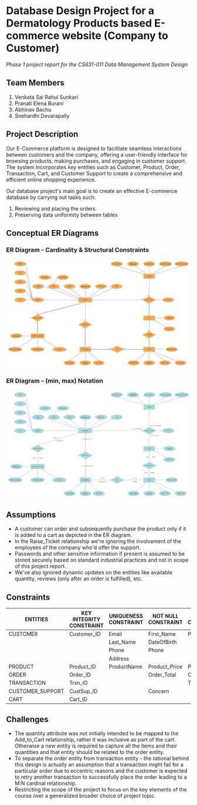 # Database Design Project for a Dermatology Products based E-commerce website (Company to Customer)
_Phase 1 project report for the CS631-011 Data Management System Design_

## Team Members
1. Venkata Sai Rahul Sunkari
2. Pranati Elena Burani
3. Abhinav Bachu
4. Snehardhi Devarapally

## Project Description

Our E-Commerce platform is designed to facilitate seamless interactions between customers and the company, offering a user-friendly interface for browsing products, making purchases, and engaging in customer support. The system incorporates key entities such as Customer, Product, Order, Transaction, Cart, and Customer Support to create a comprehensive and efficient online shopping experience.

Our database project's main goal is to create an effective E-commerce database by carrying out tasks such:
1. Reviewing and placing the orders
2. Preserving data uniformity between tables

## Conceptual ER Diagrams

### ER Diagram - Cardinality & Structural Constraints
![ER](./ER.png)
<br>
### ER Diagram - (min, max) Notation
![ER-min_max](./ER2.png)

## Assumptions

- A customer can order and subsequently purchase the product only if it is added to a cart as depicted in the ER diagram.
- In the Raise_Ticket relationship we're ignoring the involvement of the employees of the company who'd offer the support.
- Passwords and other sensitive information if present is assumed to be stored securely based on standard industrial practices and not in scope of this project report.
- We've also ignored dynamic updates on the entities like available quantity, reviews (only after an order is fulfilled), etc.

## Constraints

| ENTITIES         | KEY INTEGRITY CONSTRAINT | UNIQUENESS CONSTRAINT | NOT NULL CONSTRAINT | DOMAIN CONSTRAINT |
| ---------------- | ------------------------ | --------------------- | ------------------- | ----------------- |
| CUSTOMER         | Customer_ID              | Email                 | First_Name          | Password          |
|                  |                          | Last_Name             | DateOfBirth         |
|                  |                          | Phone                 | Phone               |
|                  |                          | Address               |                     |
| PRODUCT          | Product_ID               | ProductName           | Product_Price       | Product_Price     |
| ORDER            | Order_ID                 |                       | Order_Total         | Order_Status      |
| TRANSACTION      | Trsn_ID                  |                       |                     | Trsn_Status       |
| CUSTOMER_SUPPORT | CustSup_ID               |                       | Concern             |                   |
| CART             | Cart_ID                  |                       |                     |                   |

## Challenges
- The quantity attribute was not initially intended to be mapped to the Add_to_Cart relationship, rather it was inclusive as part of the cart. Otherwise a new entity is required to capture all the items and their quantities and that entity should be related to the order entity.
- To separate the order entity from transaction entity - the rational behind this design is actually an assumption that a transaction might fail for a particular order due to eccentric reasons and the customer is expected to retry another transaction to successfully place the order leading to a M:N cardinal relationship.
- Restricting the scope of the project to focus on the key elements of the course over a generalized broader choice of project topic.